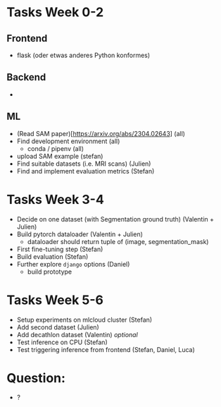 # Tasks Week 0-2

## Frontend 
- flask (oder etwas anderes Python konformes)

## Backend
-

## ML
- (Read SAM paper)[https://arxiv.org/abs/2304.02643] (all)
- Find development environment (all)
	- conda / pipenv (all)
- upload SAM example (stefan)
- Find suitable datasets (i.e. MRI scans) (Julien)
- Find and implement evaluation metrics (Stefan)


# Tasks Week 3-4
- Decide on one dataset (with Segmentation ground truth) (Valentin + Julien)
- Build pytorch dataloader (Valentin + Julien)
	- dataloader should return tuple of (image, segmentation_mask)
- First fine-tuning step (Stefan)
- Build evaluation (Stefan)
- Further explore `django` options (Daniel)
	- build prototype


# Tasks Week 5-6
- Setup experiments on mlcloud cluster (Stefan)
- Add second dataset (Julien)
- Add decathlon dataset (Valentin) *optional*
- Test inference on CPU (Stefan)
- Test triggering inference from frontend (Stefan, Daniel, Luca)



# Question:
- ?